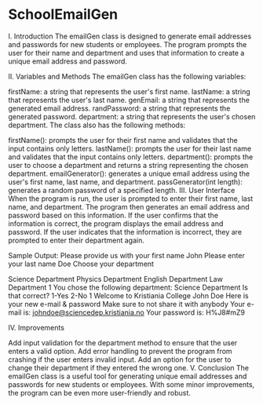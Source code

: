 # SchoolEmailGen

I. Introduction
The emailGen class is designed to generate email addresses and passwords for new students or employees. 
The program prompts the user for their name and department and uses that information to create a unique email address and password.

II. Variables and Methods
The emailGen class has the following variables:

firstName: a string that represents the user's first name.
lastName: a string that represents the user's last name.
genEmail: a string that represents the generated email address.
randPassword: a string that represents the generated password.
department: a string that represents the user's chosen department.
The class also has the following methods:

firstName(): prompts the user for their first name and validates that the input contains only letters.
lastName(): prompts the user for their last name and validates that the input contains only letters.
department(): prompts the user to choose a department and returns a string representing the chosen department.
emailGenerator(): generates a unique email address using the user's first name, last name, and department.
passGenerator(int length): generates a random password of a specified length.
III. User Interface
When the program is run, the user is prompted to enter their first name, last name, and department. The program then generates an 
email address and password based on this information. If the user confirms that the information is correct, the program displays 
the email address and password. If the user indicates that the information is incorrect, they are prompted to enter their department again.

Sample Output:
Please provide us with your first name
John
Please enter your last name
Doe
Choose your department

Science Department
Physics Department
English Department
Law Department
1
You chose the following department: Science Department
Is that correct?
1-Yes
2-No
1
Welcome to Kristiania College John Doe
Here is your new e-mail & password
Make sure to not share it with anybody
Your e-mail is: johndoe@sciencedep.kristiania.no
Your password is: H%J8#mZ9

IV. Improvements

Add input validation for the department method to ensure that the user enters a valid option.
Add error handling to prevent the program from crashing if the user enters invalid input.
Add an option for the user to change their department if they entered the wrong one.
V. Conclusion
The emailGen class is a useful tool for generating unique email addresses and passwords for new students or employees. 
With some minor improvements, the program can be even more user-friendly and robust.
